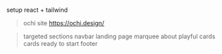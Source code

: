 setup react + tailwind

> ochi site
https://ochi.design/

> targeted sections 
navbar
landing page
marquee
about
playful
cards
cards ready to start
footer 